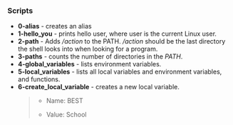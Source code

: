 ### Scripts
* **0-alias** - creates an alias
* **1-hello_you** - prints hello user, where user is the current Linux user.
* **2-path** - Adds */action* to the PATH. */action* should be the last directory the shell looks into when looking for a program.
* **3-paths** -  counts the number of directories in the *PATH*.
* **4-global_variables** - lists environment variables.
* **5-local_variables** - lists all local variables and environment variables, and functions.
* **6-create_local_variable** - creates a new local variable.
    > * Name: BEST
    > 
    > * Value: School